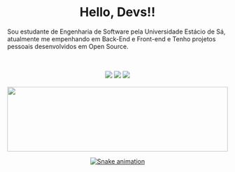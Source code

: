 <div align="center">
 
 # Hello, Devs!!
 
 <div align="left">
  
Sou estudante de Engenharia de Software pela Universidade Estácio de Sá, atualmente me empenhando em Back-End e Front-end e Tenho projetos pessoais desenvolvidos em Open Source.<br><br><br>
  
  </div>
 
  <div> 
<a href = "mailto:alexanddreesantos@gmail.com"><img src="https://img.shields.io/badge/Gmail-D14836?style=for-the-badge&logo=gmail&logoColor=white" target="_blank"></a>
<a href="https://www.linkedin.com/in/alexandreribeiror/" target="_blank"><img src="https://img.shields.io/badge/-LinkedIn-%230077B5?style=for-the-badge&logo=linkedin&logoColor=white" target="_blank"></a> 
<a href="https://instagram.com/alexandreribeirro" target="_blank"><img src="https://img.shields.io/badge/-Instagram-%23E4405F?style=for-the-badge&logo=instagram&logoColor=white" target="_blank"></a><br><br>
   
   <div>
  
  <a href="https://github.com/eduarda-rocha">
  <img width="100%" height="148em" src="https://github-readme-stats.vercel.app/api/top-langs/?username=alexandreribeiro7&layout=compact&langs_count=9&theme=dracula"/>
    
</div>
   
 
  ![Snake animation](https://github.com/alexandreribeiro7/alexandreribeiro7/blob/output/github-contribution-grid-snake.svg)
 </div>
</div>
